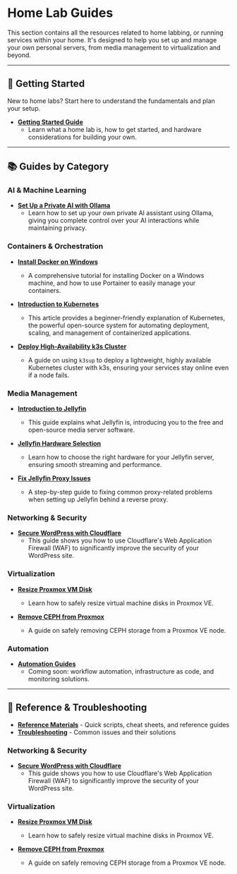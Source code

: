 
# Home Lab Guides

This section contains all the resources related to home labbing, or running services within your home. It's designed to help you set up and manage your own personal servers, from media management to virtualization and beyond.

---

## :rocket: Getting Started

New to home labs? Start here to understand the fundamentals and plan your setup.

* **[Getting Started Guide](/home-lab/getting-started/index)**
    * Learn what a home lab is, how to get started, and hardware considerations for building your own.

---

## :books: Guides by Category

### AI & Machine Learning

* **[Set Up a Private AI with Ollama](/home-lab/guides/ai/ollama-setup)**
    * Learn how to set up your own private AI assistant using Ollama, giving you complete control over your AI interactions while maintaining privacy.

### Containers & Orchestration

* **[Install Docker on Windows](/home-lab/guides/containers/docker-windows-install)**
    * A comprehensive tutorial for installing Docker on a Windows machine, and how to use Portainer to easily manage your containers.

* **[Introduction to Kubernetes](/home-lab/guides/containers/kubernetes-intro)**
    * This article provides a beginner-friendly explanation of Kubernetes, the powerful open-source system for automating deployment, scaling, and management of containerized applications.

* **[Deploy High-Availability k3s Cluster](/home-lab/guides/containers/k3s-ha-deployment)**
    * A guide on using `k3sup` to deploy a lightweight, highly available Kubernetes cluster with k3s, ensuring your services stay online even if a node fails.

### Media Management

* **[Introduction to Jellyfin](/home-lab/guides/media/jellyfin-intro)**
    * This guide explains what Jellyfin is, introducing you to the free and open-source media server software.

* **[Jellyfin Hardware Selection](/home-lab/guides/media/jellyfin-hardware-selection)**
    * Learn how to choose the right hardware for your Jellyfin server, ensuring smooth streaming and performance.

* **[Fix Jellyfin Proxy Issues](/home-lab/guides/media/jellyfin-proxy-troubleshooting)**
    * A step-by-step guide to fixing common proxy-related problems when setting up Jellyfin behind a reverse proxy.

### Networking & Security

* **[Secure WordPress with Cloudflare](/home-lab/guides/networking/cloudflare-wordpress-security)**
    * This guide shows you how to use Cloudflare's Web Application Firewall (WAF) to significantly improve the security of your WordPress site.

### Virtualization

* **[Resize Proxmox VM Disk](/home-lab/guides/virtualization/proxmox-disk-resize)**
    * Learn how to safely resize virtual machine disks in Proxmox VE.

* **[Remove CEPH from Proxmox](/home-lab/guides/virtualization/proxmox-ceph-removal)**
    * A guide on safely removing CEPH storage from a Proxmox VE node.

### Automation

* **[Automation Guides](/home-lab/guides/automation/index)**
    * Coming soon: workflow automation, infrastructure as code, and monitoring solutions.

---

## :wrench: Reference & Troubleshooting

* **[Reference Materials](/home-lab/reference/)** - Quick scripts, cheat sheets, and reference guides
* **[Troubleshooting](/home-lab/troubleshooting/)** - Common issues and their solutions

### Networking & Security

* **[Secure WordPress with Cloudflare](/home-lab/guides/networking/cloudflare-wordpress-security)**
    * This guide shows you how to use Cloudflare's Web Application Firewall (WAF) to significantly improve the security of your WordPress site.

### Virtualization

* **[Resize Proxmox VM Disk](/home-lab/guides/virtualization/proxmox-disk-resize)**
    * Learn how to safely resize virtual machine disks in Proxmox VE.

* **[Remove CEPH from Proxmox](/home-lab/guides/virtualization/proxmox-ceph-removal)**
    * A guide on safely removing CEPH storage from a Proxmox VE node.